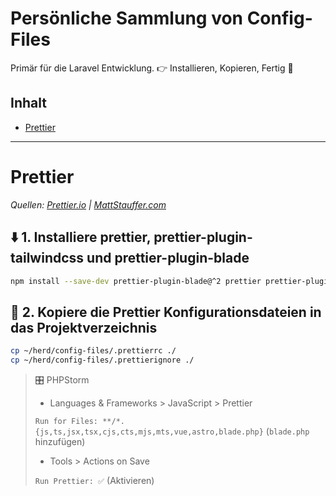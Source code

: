 # Persönliche Sammlung von Config-Files

Primär für die Laravel Entwicklung.
👉 Installieren, Kopieren, Fertig 🎉 

## Inhalt

- [Prettier](#Prettier)

---

# Prettier

*Quellen: [Prettier.io](http://prettier.io) | [MattStauffer.com](https://mattstauffer.com/blog/how-to-set-up-prettier-on-a-laravel-app-to-lint-tailwind-class-order-and-more/)*

## ⬇️ 1. Installiere prettier, prettier-plugin-tailwindcss und prettier-plugin-blade

```sh
npm install --save-dev prettier-plugin-blade@^2 prettier prettier-plugin-tailwindcss
```

## 🚚 2. Kopiere die Prettier Konfigurationsdateien in das Projektverzeichnis

```sh
cp ~/herd/config-files/.prettierrc ./
cp ~/herd/config-files/.prettierignore ./
```

> 🎛️ PHPStorm
> 
> - Languages & Frameworks > JavaScript > Prettier
>   
> `Run for Files: **/*.{js,ts,jsx,tsx,cjs,cts,mjs,mts,vue,astro,blade.php}` (`blade.php` hinzufügen)
> 
> - Tools > Actions on Save
>   
> `Run Prettier: ✅` (Aktivieren)
